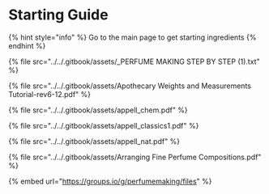 # Starting Guide

{% hint style="info" %}
Go to the main page to get starting ingredients
{% endhint %}

{% file src="../../.gitbook/assets/_PERFUME MAKING STEP BY STEP (1).txt" %}

{% file src="../../.gitbook/assets/Apothecary Weights and Measurements Tutorial-rev6-12.pdf" %}

{% file src="../../.gitbook/assets/appell_chem.pdf" %}

{% file src="../../.gitbook/assets/appell_classics1.pdf" %}

{% file src="../../.gitbook/assets/appell_nat.pdf" %}

{% file src="../../.gitbook/assets/Arranging Fine Perfume Compositions.pdf" %}



{% embed url="https://groups.io/g/perfumemaking/files" %}

